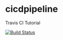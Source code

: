 # cicdpipeline
Travis CI Tutorial

[![Build Status](https://travis-ci.com/vbhvrn16vaib/cicdpipeline.svg)](https://travis-ci.com/vbhvrn16vaib/cicdpipeline)
